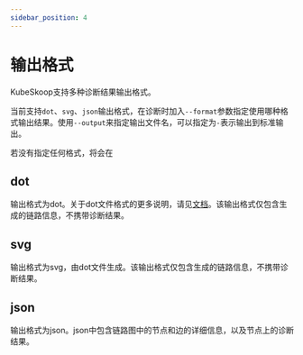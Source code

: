 ```yaml
---
sidebar_position: 4
---
```


# 输出格式

KubeSkoop支持多种诊断结果输出格式。

当前支持`dot`、`svg`、`json`输出格式，在诊断时加入`--format`参数指定使用哪种格式输出结果。使用`--output`来指定输出文件名，可以指定为`-`表示输出到标准输出。

若没有指定任何格式，将会在

## dot
输出格式为dot。关于dot文件格式的更多说明，请见[文档](https://graphviz.org/doc/info/lang.html)。该输出格式仅包含生成的链路信息，不携带诊断结果。

## svg
输出格式为svg，由dot文件生成。该输出格式仅包含生成的链路信息，不携带诊断结果。

## json
输出格式为json。json中包含链路图中的节点和边的详细信息，以及节点上的诊断结果。

